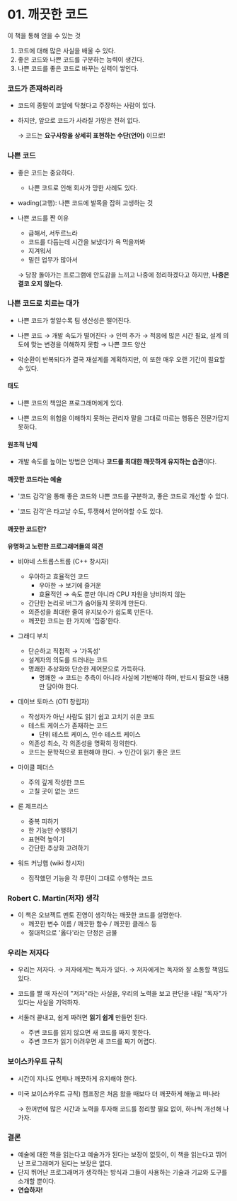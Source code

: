 # 01. 깨끗한 코드

이 책을 통해 얻을 수 있는 것

1. 코드에 대해 많은 사실을 배울 수 있다.
2. 좋은 코드와 나쁜 코드를 구분하는 능력이 생긴다.
3. 나쁜 코드를 좋은 코드로 바꾸는 실력이 쌓인다.



### 코드가 존재하리라

- 코드의 종말이 코앞에 닥쳤다고 주장하는 사람이 있다.

- 하지만, 앞으로 코드가 사라질 가망은 전혀 없다.

  → 코드는 **요구사항을 상세히 표현하는 수단(언어)** 이므로!



### 나쁜 코드

- 좋은 코드는 중요하다.
  - 나쁜 코드로 인해 회사가 망한 사례도 있다.

- wading(고행): 나쁜 코드에 발목을 잡혀 고생하는 것

- 나쁜  코드를 짠 이유

  - 급해서, 서두르느라
  - 코드를 다듬는데 시간을 보냈다가 욕 먹을까봐
  - 지겨워서
  - 밀린 업무가 많아서

  → 당장 돌아가는 프로그램에 안도감을 느끼고 나중에 정리하겠다고 하지만, **나중은 결코 오지 않는다.**



### 나쁜 코드로 치르는 대가

- 나쁜 코드가 쌓일수록 팀 생산성은 떨어진다.

- 나쁜 코드 → 개발 속도가 떨어진다 → 인력 추가 → 적응에 많은 시간 필요, 설계 의도에 맞는 변경을 이해하지 못함 → 나쁜 코드 양산
- 악순환이 반복되다가 결국 재설계를 계획하지만, 이 또한 매우 오랜 기간이 필요할 수 있다.



#### 태도 

- 나쁜 코드의 책임은 프로그래머에게 있다.

- 나쁜 코드의 위험을 이해하지 못하는 관리자 말을 그대로 따르는 행동은 전문가답지 못하다.



#### 원초적 난제

- 개발 속도를 높이는 방법은 언제나 **코드를 최대한 깨끗하게 유지하는 습관**이다.



#### 깨끗한 코드라는 예술

- '코드 감각'을 통해 좋은 코드와 나쁜 코드를 구분하고, 좋은 코드로 개선할 수 있다.

- '코드 감각'은 타고날 수도, 투쟁해서 얻어야할 수도 있다.



#### 깨끗한 코드란?

**유명하고 노련한 프로그래머들의 의견**

- 비야네 스트롭스트룹 (C++ 창시자)
  - 우아하고 효율적인 코드
    - 우아한 → 보기에 즐거운
    - 효율적인 → 속도 뿐만 아니라 CPU 자원을 낭비하지 않는
  - 간단한 논리로 버그가 숨어들지 못하게 만든다.
  - 의존성을 최대한 줄여 유지보수가 쉽도록 만든다.
  - 깨끗한 코드는 한 가지에 '집중'한다.
- 그래디 부치
  - 단순하고 직접적 → '가독성'
  - 설계자의 의도를 드러내는 코드
  - 명쾌한 추상화와 단순한 제어문으로 가득하다.
    - 명쾌한 → 코드는 추측이 아니라 사실에 기반해야 하며, 반드시 필요한 내용만 담아야 한다.
- 데이브 토마스 (OTI 창립자)
  - 작성자가 아닌 사람도 읽기 쉽고 고치기 쉬운 코드
  - 테스트 케이스가 존재하는 코드
    - 단위 테스트 케이스, 인수 테스트 케이스
  - 의존성 최소, 각 의존성을 명확히 정의한다.
  - 코드는 문학적으로 표현해야 한다. → 인간이 읽기 좋은 코드

- 마이클 페더스
  - 주의 깊게 작성한 코드
  - 고칠 곳이 없는 코드
- 론 제프리스
  - 중복 피하기
  - 한 기능만 수행하기
  - 표현력 높이기
  - 간단한 추상화 고려하기

- 워드 커닝햄 (wiki 창시자)
  - 짐작했던 기능을 각 루틴이 그대로 수행하는 코드



### Robert C. Martin(저자) 생각

- 이 책은 오브젝트 멘토 진영이 생각하는 깨끗한 코드를 설명한다.
  - 깨끗한 변수 이름 / 깨끗한 함수 / 깨끗한 클래스 등
  - 절대적으로 '옳다'라는 단정은 금물



### 우리는 저자다

- 우리는 저자다. → 저자에게는 독자가 있다. → 저자에게는 독자와 잘 소통할 책임도 있다.

- 코드를 짤 때 자신이 "저자"라는 사실을, 우리의 노력을 보고 판단을 내릴 "독자"가 있다는 사실을 기억하자.
- 서둘러 끝내고, 쉽게 짜려면 **읽기 쉽게** 만들면 된다.
  - 주변 코드를 읽지 않으면 새 코드를 짜지 못한다.
  - 주변 코드가 읽기 어려우면 새 코드를 짜기 어렵다.



### 보이스카우트 규칙

- 시간이 지나도 언제나 깨끗하게 유지해야 한다.

- 미국 보이스카우트 규칙) 캠프장은 처음 왔을 때보다 더 깨끗하게 해놓고 떠나라

  → 한꺼번에 많은 시간과 노력을 투자해 코드를 정리할 필요 없이, 하나씩 개선해 나가자.



### 결론

- 예술에 대한 책을 읽는다고 예술가가 된다는 보장이 없듯이, 이 책을 읽는다고 뛰어난 프로그래머가 된다는 보장은 없다.
- 단지 뛰어난 프로그래머가 생각하는 방식과 그들이 사용하는 기술과 기교와 도구를 소개할 뿐이다.
- **연습하자!**